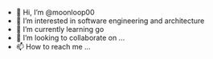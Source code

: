 - 👋 Hi, I’m @moonloop00
- 👀 I’m interested in software engineering and architecture
- 🌱 I’m currently learning go
- 💞️ I’m looking to collaborate on ...
- 📫 How to reach me ...

<!---
moonloop00/moonloop00 is a ✨ special ✨ repository because its `README.md` (this file) appears on your GitHub profile.
You can click the Preview link to take a look at your changes.
--->
